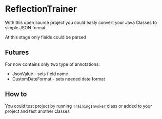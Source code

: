 # ReflectionTrainer

With this open source project you could easly convert your Java Classes to simple JSON format.

At this stage only fields could be parsed

## Futures

For now contains only two type of annotations:
* JsonValue - sets field name
* CustomDateFormat - sets needed date format

## How to

You could test project by running `TrainingInvoker` class
or added to your project and test another classes
